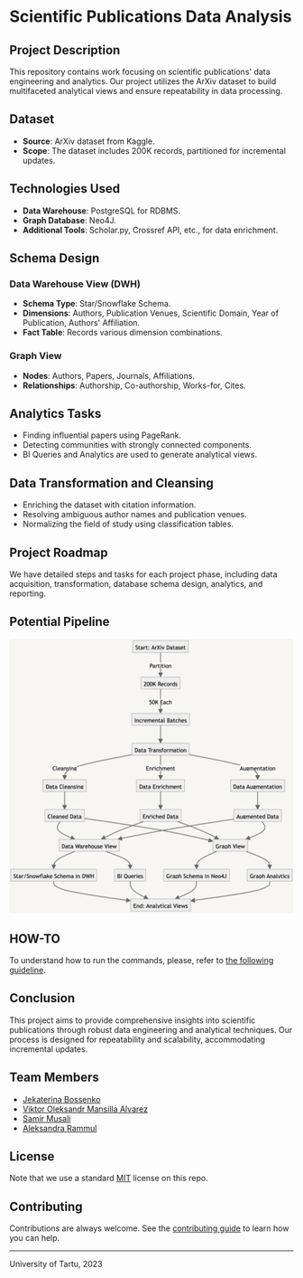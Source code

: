# Scientific Publications Data Analysis

## Project Description

This repository contains work focusing on scientific publications' data engineering and analytics. Our project utilizes the ArXiv dataset to build multifaceted analytical views and ensure repeatability in data processing.

## Dataset

- **Source**: ArXiv dataset from Kaggle.
- **Scope**: The dataset includes 200K records, partitioned for incremental updates.

## Technologies Used

- **Data Warehouse**: PostgreSQL for RDBMS.
- **Graph Database**: Neo4J.
- **Additional Tools**: Scholar.py, Crossref API, etc., for data enrichment.

## Schema Design

### Data Warehouse View (DWH)

- **Schema Type**: Star/Snowflake Schema.
- **Dimensions**: Authors, Publication Venues, Scientific Domain, Year of Publication, Authors' Affiliation.
- **Fact Table**: Records various dimension combinations.

### Graph View

- **Nodes**: Authors, Papers, Journals, Affiliations.
- **Relationships**: Authorship, Co-authorship, Works-for, Cites.

## Analytics Tasks

- Finding influential papers using PageRank.
- Detecting communities with strongly connected components.
- BI Queries and Analytics are used to generate analytical views.

## Data Transformation and Cleansing

- Enriching the dataset with citation information.
- Resolving ambiguous author names and publication venues.
- Normalizing the field of study using classification tables.

## Project Roadmap

We have detailed steps and tasks for each project phase, including data acquisition, transformation, database schema design, analytics, and reporting.

## Potential Pipeline
![DAG Visualization](./assets/dag.png)

## HOW-TO
To understand how to run the commands, please, refer to [the following guideline](/HOW-TO.md).

## Conclusion

This project aims to provide comprehensive insights into scientific publications through robust data engineering and analytical techniques. Our process is designed for repeatability and scalability, accommodating incremental updates.

## Team Members

- [Jekaterina Bossenko](mailto:jekaterina.bossenko@ut.ee)
- [Viktor Oleksandr Mansilla Alvarez](mailto:viktor.oleksandr.mansilla.alvarez@ut.ee)
- [Samir Musali](mailto:samir.musali@ut.ee)
- [Aleksandra Rammul](mailto:aleksandra.rammul@ut.ee)

## License

Note that we use a standard [MIT](./LICENSE) license on this repo.

## Contributing

Contributions are always welcome. See the [contributing guide](/CONTRIBUTING.md) to learn how you can help.

---

University of Tartu, 2023
